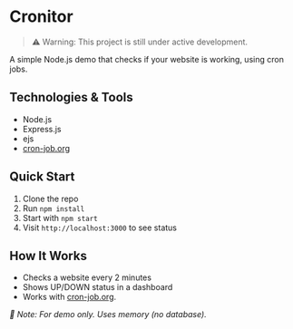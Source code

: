 # Cronitor

> ⚠️ Warning: This project is still under active development.

A simple Node.js demo that checks if your website is working, using cron jobs.

## Technologies & Tools

- Node.js
- Express.js
- ejs
- [cron-job.org](https://cron-job.org/en/)

## Quick Start

1. Clone the repo
2. Run `npm install`
3. Start with `npm start`
4. Visit `http://localhost:3000` to see status

## How It Works

- Checks a website every 2 minutes
- Shows UP/DOWN status in a dashboard
- Works with [cron-job.org](https://cron-job.org/en/).

_📌 Note: For demo only. Uses memory (no database)._
